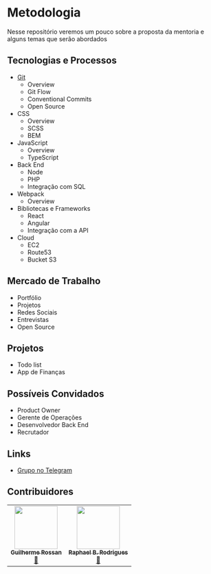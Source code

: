 # Metodologia
Nesse repositório veremos um pouco sobre a proposta da mentoria e alguns temas que serão abordados

## Tecnologias e Processos
* [Git](https://github.com/mentoria-unasp/learning-git)  
  * Overview
  * Git Flow 
  * Conventional Commits
  * Open Source
* CSS
  * Overview
  * SCSS
  * BEM
* JavaScript
  * Overview
  * TypeScript
* Back End
  * Node
  * PHP
  * Integração com SQL
* Webpack
  * Overview
* Bibliotecas e Frameworks
  * React 
  * Angular
  * Integração com a API
* Cloud
  * EC2
  * Route53
  * Bucket S3

## Mercado de Trabalho
* Portfólio
* Projetos
* Redes Sociais
* Entrevistas
* Open Source

## Projetos
* Todo list
* App de Finanças

## Possíveis Convidados
* Product Owner
* Gerente de Operações
* Desenvolvedor Back End
* Recrutador

## Links
* [Grupo no Telegram](https://t.me/+wKdJguaDcmI4YzFh)
 
## Contribuidores

<table>
  <tr>
    <td align="center"><a href="https://github.com/RossanGR"><img src="https://avatars.githubusercontent.com/u/89818378?v=4" width="100px;" alt=""/><br /><sub><b>Guilherme Rossan</b></sub></a><br /><a href="https://github.com/RossanGR">📖</a></td>
    <td align="center"><a href="https://github.com/RaphaelBRodrigues"><img src="https://avatars.githubusercontent.com/u/42044496?v=4" width="100px;" alt=""/><br /><sub><b>Raphael B. Rodrigues</b></sub></a><br /><a href="https://github.com/RaphaelBRodrigues">📖</a></td>
  </tr>
</table>

